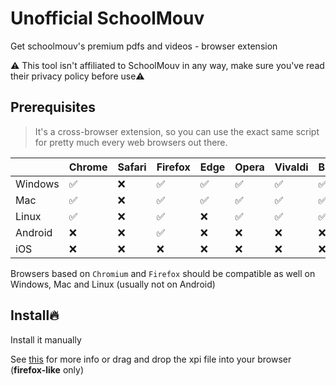 # Unofficial SchoolMouv
Get schoolmouv's premium pdfs and videos - browser extension

⚠️ This tool isn't affiliated to SchoolMouv in any way, make sure you've read their privacy policy before use⚠️

## Prerequisites
>It's a cross-browser extension, so you can use the exact same script for pretty much every web browsers out there.

|         | Chrome | Safari | Firefox | Edge | Opera | Vivaldi | Brave | Tor | Yandex | Chromium | Kiwi | Qwant | Ghostery |
| ------- | ------ | ------ | ------- | ---- | ----- | ------- | ----- | --- | ------ | -------- | ---- | ----- | -------- |
| Windows | ✅    | ❌     | ✅     | ✅   | ✅   | ✅      | ✅    | ✅ | ✅    | ✅       | ❌   | ❌   | ❌       |
| Mac     | ✅    | ❌     | ✅     | ✅   | ✅   | ✅      | ✅    | ✅ | ❌    | ✅       | ❌   | ❌   | ❌       |
| Linux   | ✅    | ❌     | ✅     | ❌   | ✅   | ✅      | ✅    | ✅ | ✅    | ✅       | ❌   | ❌   | ❌       |
| Android | ❌    | ❌     | ✅     | ❌   | ❌   | ❌      | ❌    | ✅ | ✅    | ❌       | ✅   | ✅   | ✅       |
| iOS     | ❌    | ❌     | ❌     | ❌   | ❌   | ❌      | ❌    | ❌ | ❌    | ❌       | ❌   | ❌   | ❌       |

Browsers based on `Chromium` and `Firefox` should be compatible as well on Windows, Mac and Linux (usually not on Android)

## Install🔥
Install it manually

See [this](https://developer.chrome.com/extensions/getstarted) for more info or
drag and drop the xpi file into your browser (**firefox-like** only)
